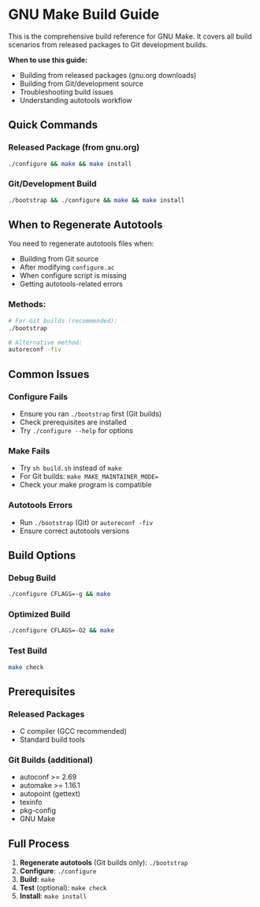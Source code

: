 # GNU Make Build Guide

This is the comprehensive build reference for GNU Make. It covers all build scenarios from released packages to Git development builds.

**When to use this guide:**
- Building from released packages (gnu.org downloads)
- Building from Git/development source
- Troubleshooting build issues
- Understanding autotools workflow

## Quick Commands

### Released Package (from gnu.org)
```bash
./configure && make && make install
```

### Git/Development Build
```bash
./bootstrap && ./configure && make && make install
```

## When to Regenerate Autotools

You need to regenerate autotools files when:
- Building from Git source
- After modifying `configure.ac`
- When configure script is missing
- Getting autotools-related errors

### Methods:
```bash
# For Git builds (recommended):
./bootstrap

# Alternative method:
autoreconf -fiv
```

## Common Issues

### Configure Fails
- Ensure you ran `./bootstrap` first (Git builds)
- Check prerequisites are installed
- Try `./configure --help` for options

### Make Fails  
- Try `sh build.sh` instead of `make`
- For Git builds: `make MAKE_MAINTAINER_MODE=`
- Check your make program is compatible

### Autotools Errors
- Run `./bootstrap` (Git) or `autoreconf -fiv`
- Ensure correct autotools versions

## Build Options

### Debug Build
```bash
./configure CFLAGS=-g && make
```

### Optimized Build  
```bash
./configure CFLAGS=-O2 && make
```

### Test Build
```bash
make check
```

## Prerequisites

### Released Packages
- C compiler (GCC recommended)
- Standard build tools

### Git Builds (additional)
- autoconf >= 2.69
- automake >= 1.16.1
- autopoint (gettext)
- texinfo
- pkg-config
- GNU Make

## Full Process

1. **Regenerate autotools** (Git builds only): `./bootstrap`
2. **Configure**: `./configure`
3. **Build**: `make`
4. **Test** (optional): `make check`
5. **Install**: `make install`
